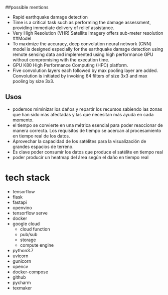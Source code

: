 ##possible mentions

- Rapid earthquake damage detection
- Time is a  critical task such as performing the damage assessment,
providing immediate delivery of relief assistance. 
- Very High Resolution (VHR) Satellite Imagery offers sub-meter resolution
##Model
- To maximize the accuracy, deep convolution neural network (CNN) model is designed especially for the earthquake damage detection using remote sensing data and implemented using high performance GPU without compromising with the execution time.
- GPU K80 High Performance Computing (HPC) platform.
- Five convolution layers each followed by max pooling layer are added. Convolution is initiated by invoking 64 filters of size 3x3 and max pooling by size 3x3.
## Usos
- podemos miminizar los daños y repartir los recursos sabiendo
las zonas que han sido más afectadas y las que necesitan más ayuda en cada
momento.
- el tiempo se convierte en una métrica esencial para poder reaccionar 
de manera correcta. Los requisitos de tiempo se acercan al procesamiento
en tiempo real de los datos.
- Aprovechar la capacidad de los satélites para la visualización de grandes
espacios de terreno.
- Es clave poder consumir los datos que produce el satélite en tiempo real
- poder producir un heatmap del área según el daño en tiempo real

# tech stack
- tensorflow
- flask
- fastapi
- openvino
- tensorflow serve
- docker
- google cloud 
  * cloud function
  * pub/sub
  * storage
  * compute engine
- python3.7
- uvicorn
- gunicorn
- opencv
- docker-compose
- github
- pycharm
- texmaker

